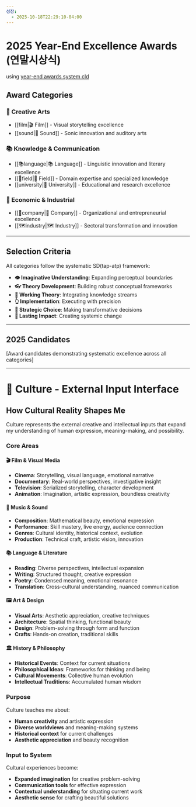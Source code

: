 ```yaml
---
성장:
  - 2025-10-18T22:29:10-04:00
---
```

# 2025 Year-End Excellence Awards (연말시상식)

using [year-end awards system cld](https://claude.ai/chat/784865a1-191f-4fa3-8108-d4e68b717f14)

## Award Categories

### 🎨 Creative Arts
- [[film|🎬 Film]] - Visual storytelling excellence
- [[sound|📣 Sound]] - Sonic innovation and auditory arts

### 📚 Knowledge & Communication
- [[📚language|📚 Language]] - Linguistic innovation and literary excellence
- [[🏑field|🏑 Field]] - Domain expertise and specialized knowledge
- [[university|🏫 University]] - Educational and research excellence

### 💼 Economic & Industrial
- [[🏢company|🏢 Company]] - Organizational and entrepreneurial excellence  
- [[🗺️industry|🗺️ Industry]] - Sectoral transformation and innovation

---

## Selection Criteria

All categories follow the systematic SD(tap-atp) framework:
- **👁️ Imaginative Understanding**: Expanding perceptual boundaries
- **👓 Theory Development**: Building robust conceptual frameworks
- **🧠 Working Theory**: Integrating knowledge streams
- **👆 Implementation**: Executing with precision
- **🤜 Strategic Choice**: Making transformative decisions
- **💨 Lasting Impact**: Creating systemic change

---

## 2025 Candidates

[Award candidates demonstrating systematic excellence across all categories]

---
# 🎨 Culture - External Input Interface

## How Cultural Reality Shapes Me

Culture represents the external creative and intellectual inputs that expand my understanding of human expression, meaning-making, and possibility.

### Core Areas

#### 🎬 Film & Visual Media
- **Cinema**: Storytelling, visual language, emotional narrative
- **Documentary**: Real-world perspectives, investigative insight
- **Television**: Serialized storytelling, character development
- **Animation**: Imagination, artistic expression, boundless creativity

#### 🎵 Music & Sound
- **Composition**: Mathematical beauty, emotional expression
- **Performance**: Skill mastery, live energy, audience connection
- **Genres**: Cultural identity, historical context, evolution
- **Production**: Technical craft, artistic vision, innovation

#### 📚 Language & Literature
- **Reading**: Diverse perspectives, intellectual expansion
- **Writing**: Structured thought, creative expression
- **Poetry**: Condensed meaning, emotional resonance
- **Translation**: Cross-cultural understanding, nuanced communication

#### 🖼️ Art & Design
- **Visual Arts**: Aesthetic appreciation, creative techniques
- **Architecture**: Spatial thinking, functional beauty
- **Design**: Problem-solving through form and function
- **Crafts**: Hands-on creation, traditional skills

#### 🏛️ History & Philosophy
- **Historical Events**: Context for current situations
- **Philosophical Ideas**: Frameworks for thinking and being
- **Cultural Movements**: Collective human evolution
- **Intellectual Traditions**: Accumulated human wisdom

### Purpose
Culture teaches me about:
- **Human creativity** and artistic expression
- **Diverse worldviews** and meaning-making systems
- **Historical context** for current challenges
- **Aesthetic appreciation** and beauty recognition

### Input to System
Cultural experiences become:
- **Expanded imagination** for creative problem-solving
- **Communication tools** for effective expression
- **Contextual understanding** for situating current work
- **Aesthetic sense** for crafting beautiful solutions
